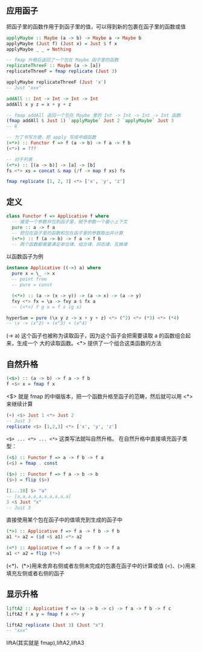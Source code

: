 ## 应用函子
把函子里的函数作用于到函子里的值，可以得到新的包裹在函子里的函数或值

```Haskell
applyMaybe :: Maybe (a -> b) -> Maybe a -> Maybe b
applyMaybe (Just f) (Just x) = Just $ f x
applyMaybe _ _ = Nothing

-- fmap 升格后返回了一个包在 Maybe 函子里的函数
replicateThreeF :: Maybe (a -> [a])
replicateThreeF = fmap replicate (Just 3)

applyMaybe replicateThreeF (Just 'x')
-- Just "xxx"

addAll :: Int -> Int -> Int -> Int
addAll x y z = x + y + z

-- fmap addAll 返回一个包在 Maybe 里的 Int -> Int -> Int -> Int 函数
(fmap addAll $ Just 1) `applyMaybe` Just 2 `applyMaybe` Just 3
-- 6

-- 为了书写方便，把 apply 写成中缀函数
(<*>) :: Functor f => f (a -> b) -> f a -> f b
(<*>) = ???

-- 对于列表
(<*>) :: [(a -> b)] -> [a] -> [b]
fs <*> xs = concat & map (/f -> map f xs) fs

fmap replicate [1, 2, 3] <*> ['x', 'y', 'z']
```

## 定义
```Haskell
class Functor f => Applicative f where
  -- 接受一个参数并包到函子里，赋予参数一个最小上下文
  pure :: a -> f a
  -- 把包在函子里的函数和包在函子里的参数取出并计算
  (<*>) :: f (a -> b) -> f a -> f b
  -- 两个函数都需要满足单位律、组合律、同态律、互换律
```
以函数函子为例
```haskell
instance Applicative ((->) a) where
  pure x = \_ -> x
  -- point free
  -- pure = const

  (<*>) :: (a -> (x -> y)) -> (a -> x) -> (a -> y)
  fxy <*> fx = \a -> fxy a $ fx a
  -- (<*>) f g x = f x (g x)

hyperSum = pure (\x y z -> x + y + z) <*> (^2) <*> (*3) <*> (*4)
-- \x -> (x^2) + (x^3) + (x^4)
```
(-> a) 这个函子也被称为读取函子，因为这个函子会把需要读取 a 的函数组合起来，生成一个
大的读取函数。<\*> 提供了一个组合这类函数的方法

## 自然升格
```haskell
(<$>) :: (a -> b) -> f a -> f b
f <$> x = fmap f x
```
<$> 就是 fmap 的中缀版本，把一个函数升格至函子的范畴，然后就可以用 <\*> 来继续计算
```haskell
(+) <$> Just 1 <*> Just 2
-- Just 3
replicate <$> [1,2,3] <*> ['x', 'y', 'z']
```
`<$> ... <*> ... <*>`
这类写法就叫自然升格。
在自然升格中直接填充函子类型：
```haskell
(<$) :: Functor f => a -> f b -> f a
(<$) = fmap . const

($>) :: Functor f => f a -> b -> b
($>) = flip ($>)
```
```haskell
[1...10] $> "a"
-- [a,a,a,a,a,a,a,a,a,a]
3 <$ Just "x"
-- Just 3
```
直接使用某个包在函子中的值填充到生成的函子中
```haskell
(*>) :: Applicative f => f a -> f b -> f b
a1 *> a2 = (id <$ a1) <*> a2

(<*) :: Applicative f => f a -> f b -> f a
a1 <* a2 = flip (*>)
```
(<\*)、(\*>)用来舍弃右侧或者左侧未完成的包裹在函子中的计算或值
(<$)、($>)用来填充左侧或者右侧的函子

## 显示升格
```haskell
liftA2 :: Applicative f => (a -> b -> c) -> f a -> f b -> f c
liftA2 f x y = fmap f x <*> y
```
```haskell
liftA2 replicate (Just 3) (Just "x")
-- "xxx"
```

liftA(其实就是 fmap),liftA2,liftA3
